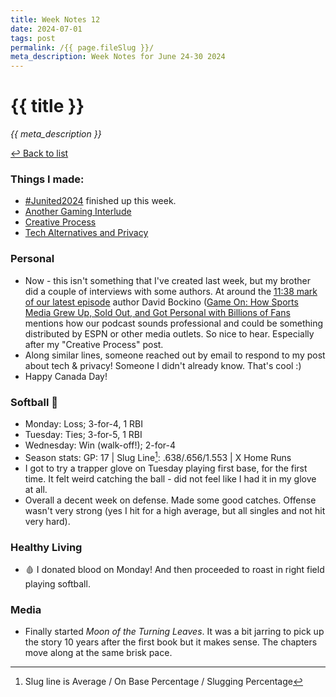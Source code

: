 ```yaml
---
title: Week Notes 12
date: 2024-07-01
tags: post
permalink: /{{ page.fileSlug }}/
meta_description: Week Notes for June 24-30 2024
---
```


# {{ title }}

*{{ meta_description }}*

[↩ Back to list](/weeknotes/)

### Things I made:

- [#Junited2024](https://lwgrs.bearblog.dev/Junited-2024) finished up this week. 
- [Another Gaming Interlude](https://lwgrs.bearblog.dev/gaming-interlude/)
- [Creative Process](https://lwgrs.bearblog.dev/creative-process/)
- [Tech Alternatives and Privacy](https://lwgrs.bearblog.dev/tech-and-privacy/)

### Personal

- Now - this isn't something that I've created last week, but my brother did a couple of interviews with some authors. At around the [11:38 mark of our latest episode](https://pca.st/episode/422e3fba-1dad-4b63-b024-09ed0929cae2?t=698) author David Bockino ([Game On: How Sports Media Grew Up, Sold Out, and Got Personal with Billions of Fans](https://www.nebraskapress.unl.edu/nebraska/9781496233172) mentions how our podcast sounds professional and could be something distributed by ESPN or other media outlets. So nice to hear. Especially after my "Creative Process" post. 
- Along similar lines, someone reached out by email to respond to my post about tech & privacy! Someone I didn't already know. That's cool :)
- Happy Canada Day!

### Softball &#129358;

- Monday: Loss; 3-for-4, 1 RBI
- Tuesday: Ties; 3-for-5, 1 RBI 
- Wednesday: Win (walk-off!); 2-for-4
- Season stats: GP: 17 | Slug Line[^1]: .638/.656/1.553 | X Home Runs 
- I got to try a trapper glove on Tuesday playing first base, for the first time. It felt weird catching the ball - did not feel like I had it in my glove at all. 
- Overall a decent week on defense. Made some good catches. Offense wasn't very strong (yes I hit for a high average, but all singles and not hit very hard).

### Healthy Living

- &#129656; I donated blood on Monday! And then proceeded to roast in right field playing softball. 

### Media

- Finally started *Moon of the Turning Leaves*. It was a bit jarring to pick up the story 10 years after the first book but it makes sense. The chapters move along at the same brisk pace.

[^1]: Slug line is Average / On Base Percentage / Slugging Percentage 